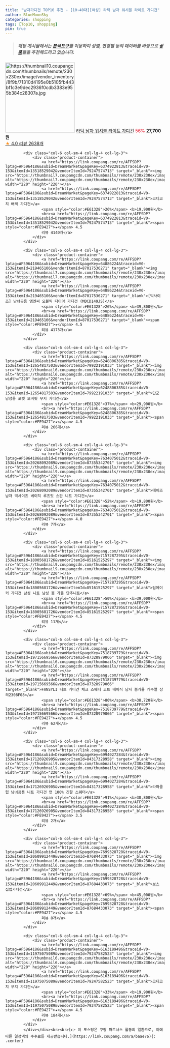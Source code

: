 ```yaml
---
title: "남자가디건 TOP10 추천 - [10~40대][여성] 라틱 남자 워셔블 라이트 가디건"
author: BlueMoonSky
categories: shopping
tags: [Top10, shopping]
pin: true
---
```


> ##### 해당 게시물에서는 [**분석도구**](https://itemscout.io/)를 이용하여 **성별**, **연령별** 등의 데이터를 바탕으로 [**상품**](https://link.coupang.com/a/baae76)들을 추천해드리고 있습니다.
<div class="container"><div class="row">
            <div class="col-6 col-sm-4 col-lg-4 col-lg-3">
                <div class="product-container">
                    <a href="https://link.coupang.com/re/AFFSDP?lptag=AF5964186&subid=DreamMarket&pageKey=6961216452&traceid=V0-153&itemId=16947589153&vendorItemId=85170002175" target="_blank"><img src="https://thumbnail10.coupangcdn.com/thumbnails/remote/230x230ex/image/vendor_inventory/8f9b/71310d4195e0b5105fb443bf1c3e9dec2936f0cdb3383e955b384c28307a.jpg" alt="https://thumbnail10.coupangcdn.com/thumbnails/remote/230x230ex/image/vendor_inventory/8f9b/71310d4195e0b5105fb443bf1c3e9dec2936f0cdb3383e955b384c28307a.jpg" width="220" height="220"></a>
                    <a href="https://link.coupang.com/re/AFFSDP?lptag=AF5964186&subid=DreamMarket&pageKey=6961216452&traceid=V0-153&itemId=16947589153&vendorItemId=85170002175" target="_blank">라틱 남자 워셔블 라이트 가디건</a>
                    <span style="color:#E61328">56%</span> <b>27,700원</b>
                    <br><a href="https://link.coupang.com/re/AFFSDP?lptag=AF5964186&subid=DreamMarket&pageKey=6961216452&traceid=V0-153&itemId=16947589153&vendorItemId=85170002175" target="_blank"><span style="color:#FE9427">★</span> 4.0
                    리뷰 2638개</a>
                </div>
            </div>
            
            <div class="col-6 col-sm-4 col-lg-4 col-lg-3">
                <div class="product-container">
                    <a href="https://link.coupang.com/re/AFFSDP?lptag=AF5964186&subid=DreamMarket&pageKey=6374922813&traceid=V0-153&itemId=13518529042&vendorItemId=79247574713" target="_blank"><img src="https://thumbnail7.coupangcdn.com/thumbnails/remote/230x230ex/image/vendor_inventory/b2d7/9c73a2f42c1da8e080735d6d9f23cebb4b28ab82dd5bcf9c8ce35d590ac1.jpg" alt="https://thumbnail7.coupangcdn.com/thumbnails/remote/230x230ex/image/vendor_inventory/b2d7/9c73a2f42c1da8e080735d6d9f23cebb4b28ab82dd5bcf9c8ce35d590ac1.jpg" width="220" height="220"></a>
                    <a href="https://link.coupang.com/re/AFFSDP?lptag=AF5964186&subid=DreamMarket&pageKey=6374922813&traceid=V0-153&itemId=13518529042&vendorItemId=79247574713" target="_blank">코디코치 배색 가디건</a>
                    <span style="color:#E61328">26%</span> <b>19,900원</b>
                    <br><a href="https://link.coupang.com/re/AFFSDP?lptag=AF5964186&subid=DreamMarket&pageKey=6374922813&traceid=V0-153&itemId=13518529042&vendorItemId=79247574713" target="_blank"><span style="color:#FE9427">★</span> 4.5
                    리뷰 4140개</a>
                </div>
            </div>
            
            <div class="col-6 col-sm-4 col-lg-4 col-lg-3">
                <div class="product-container">
                    <a href="https://link.coupang.com/re/AFFSDP?lptag=AF5964186&subid=DreamMarket&pageKey=64886224&traceid=V0-153&itemId=219465106&vendorItemId=87017536271" target="_blank"><img src="https://thumbnail7.coupangcdn.com/thumbnails/remote/230x230ex/image/vendor_inventory/b2ae/67c8b98ed49f613947ed0f8ac5980e18cc32b4f3ed85ac3b35d1f571266b.jpg" alt="https://thumbnail7.coupangcdn.com/thumbnails/remote/230x230ex/image/vendor_inventory/b2ae/67c8b98ed49f613947ed0f8ac5980e18cc32b4f3ed85ac3b35d1f571266b.jpg" width="220" height="220"></a>
                    <a href="https://link.coupang.com/re/AFFSDP?lptag=AF5964186&subid=DreamMarket&pageKey=64886224&traceid=V0-153&itemId=219465106&vendorItemId=87017536271" target="_blank">[빅사이즈] 남녀공용 엠엔씨 오블릭 다이아 가디건 (MDCD149JS)</a>
                    <span style="color:#E61328">26%</span> <b>39,800원</b>
                    <br><a href="https://link.coupang.com/re/AFFSDP?lptag=AF5964186&subid=DreamMarket&pageKey=64886224&traceid=V0-153&itemId=219465106&vendorItemId=87017536271" target="_blank"><span style="color:#FE9427">★</span> 4.5
                    리뷰 4173개</a>
                </div>
            </div>
            
            <div class="col-6 col-sm-4 col-lg-4 col-lg-3">
                <div class="product-container">
                    <a href="https://link.coupang.com/re/AFFSDP?lptag=AF5964186&subid=DreamMarket&pageKey=6248806385&traceid=V0-153&itemId=12654817503&vendorItemId=79922191033" target="_blank"><img src="https://thumbnail6.coupangcdn.com/thumbnails/remote/230x230ex/image/rs_quotation_api/mojmxxbm/d52703d25caa414b917cef7bc7e4c03e.jpg" alt="https://thumbnail6.coupangcdn.com/thumbnails/remote/230x230ex/image/rs_quotation_api/mojmxxbm/d52703d25caa414b917cef7bc7e4c03e.jpg" width="220" height="220"></a>
                    <a href="https://link.coupang.com/re/AFFSDP?lptag=AF5964186&subid=DreamMarket&pageKey=6248806385&traceid=V0-153&itemId=12654817503&vendorItemId=79922191033" target="_blank">단군 남성용 포켓 오버핏 무지 가디건</a>
                    <span style="color:#E61328">37%</span> <b>29,900원</b>
                    <br><a href="https://link.coupang.com/re/AFFSDP?lptag=AF5964186&subid=DreamMarket&pageKey=6248806385&traceid=V0-153&itemId=12654817503&vendorItemId=79922191033" target="_blank"><span style="color:#FE9427">★</span> 4.5
                    리뷰 266개</a>
                </div>
            </div>
            
            <div class="col-6 col-sm-4 col-lg-4 col-lg-3">
                <div class="product-container">
                    <a href="https://link.coupang.com/re/AFFSDP?lptag=AF5964186&subid=DreamMarket&pageKey=7634075012&traceid=V0-153&itemId=20268092089&vendorItemId=87355342701" target="_blank"><img src="https://thumbnail9.coupangcdn.com/thumbnails/remote/230x230ex/image/vendor_inventory/276f/6353fbd63702d0bdab01ed4b6833ec3b1a75aeff7202709d7767d00040d1.jpg" alt="https://thumbnail9.coupangcdn.com/thumbnails/remote/230x230ex/image/vendor_inventory/276f/6353fbd63702d0bdab01ed4b6833ec3b1a75aeff7202709d7767d00040d1.jpg" width="220" height="220"></a>
                    <a href="https://link.coupang.com/re/AFFSDP?lptag=AF5964186&subid=DreamMarket&pageKey=7634075012&traceid=V0-153&itemId=20268092089&vendorItemId=87355342701" target="_blank">데이즈 남자 빅사이즈 베이직 루즈핏 스판 니트 가디건</a>
                    <span style="color:#E61328">52%</span> <b>19,800원</b>
                    <br><a href="https://link.coupang.com/re/AFFSDP?lptag=AF5964186&subid=DreamMarket&pageKey=7634075012&traceid=V0-153&itemId=20268092089&vendorItemId=87355342701" target="_blank"><span style="color:#FE9427">★</span> 4.0
                    리뷰 7개</a>
                </div>
            </div>
            
            <div class="col-6 col-sm-4 col-lg-4 col-lg-3">
                <div class="product-container">
                    <a href="https://link.coupang.com/re/AFFSDP?lptag=AF5964186&subid=DreamMarket&pageKey=7157287295&traceid=V0-153&itemId=18005681726&vendorItemId=85161525297" target="_blank"><img src="https://thumbnail9.coupangcdn.com/thumbnails/remote/230x230ex/image/vendor_inventory/6741/3277b50e6c08b56a0b687232253f8b69c10f4c7bb3fc899460dbeb1a8caf.jpg" alt="https://thumbnail9.coupangcdn.com/thumbnails/remote/230x230ex/image/vendor_inventory/6741/3277b50e6c08b56a0b687232253f8b69c10f4c7bb3fc899460dbeb1a8caf.jpg" width="220" height="220"></a>
                    <a href="https://link.coupang.com/re/AFFSDP?lptag=AF5964186&subid=DreamMarket&pageKey=7157287295&traceid=V0-153&itemId=18005681726&vendorItemId=85161525297" target="_blank">팀메이커 가디건 남성 니트 남성 봄 가을 단추니트</a>
                    <span style="color:#E61328">50%</span> <b>39,000원</b>
                    <br><a href="https://link.coupang.com/re/AFFSDP?lptag=AF5964186&subid=DreamMarket&pageKey=7157287295&traceid=V0-153&itemId=18005681726&vendorItemId=85161525297" target="_blank"><span style="color:#FE9427">★</span> 4.5
                    리뷰 11개</a>
                </div>
            </div>
            
            <div class="col-6 col-sm-4 col-lg-4 col-lg-3">
                <div class="product-container">
                    <a href="https://link.coupang.com/re/AFFSDP?lptag=AF5964186&subid=DreamMarket&pageKey=7518739779&traceid=V0-153&itemId=19715669566&vendorItemId=87328979066" target="_blank"><img src="https://thumbnail6.coupangcdn.com/thumbnails/remote/230x230ex/image/vendor_inventory/970b/89c00d126495b8bfe8830a48f113d4327a8b93e4d2123c311cf322cc52ce.jpg" alt="https://thumbnail6.coupangcdn.com/thumbnails/remote/230x230ex/image/vendor_inventory/970b/89c00d126495b8bfe8830a48f113d4327a8b93e4d2123c311cf322cc52ce.jpg" width="220" height="220"></a>
                    <a href="https://link.coupang.com/re/AFFSDP?lptag=AF5964186&subid=DreamMarket&pageKey=7518739779&traceid=V0-153&itemId=19715669566&vendorItemId=87328979066" target="_blank">FANSYLI 니트 가디건 체크 스웨터 코트 베이직 남자 봄가을 캐주얼 상의2308F08</a>
                    <span style="color:#E61328">80%</span> <b>38,720원</b>
                    <br><a href="https://link.coupang.com/re/AFFSDP?lptag=AF5964186&subid=DreamMarket&pageKey=7518739779&traceid=V0-153&itemId=19715669566&vendorItemId=87328979066" target="_blank"><span style="color:#FE9427">★</span> 4.5
                    리뷰 62개</a>
                </div>
            </div>
            
            <div class="col-6 col-sm-4 col-lg-4 col-lg-3">
                <div class="product-container">
                    <a href="https://link.coupang.com/re/AFFSDP?lptag=AF5964186&subid=DreamMarket&pageKey=6994027284&traceid=V0-153&itemId=17126926905&vendorItemId=84317328958" target="_blank"><img src="https://thumbnail9.coupangcdn.com/thumbnails/remote/230x230ex/image/vendor_inventory/9772/52ce4e95d425bf845557d7d247b786185a89e1a4658d7686520e12b15aa2.jpg" alt="https://thumbnail9.coupangcdn.com/thumbnails/remote/230x230ex/image/vendor_inventory/9772/52ce4e95d425bf845557d7d247b786185a89e1a4658d7686520e12b15aa2.jpg" width="220" height="220"></a>
                    <a href="https://link.coupang.com/re/AFFSDP?lptag=AF5964186&subid=DreamMarket&pageKey=6994027284&traceid=V0-153&itemId=17126926905&vendorItemId=84317328958" target="_blank">라파클럽 남녀공용 니트 가디건 면 100% 긴팔 스웨터</a>
                    <span style="color:#E61328">91%</span> <b>38,800원</b>
                    <br><a href="https://link.coupang.com/re/AFFSDP?lptag=AF5964186&subid=DreamMarket&pageKey=6994027284&traceid=V0-153&itemId=17126926905&vendorItemId=84317328958" target="_blank"><span style="color:#FE9427">★</span> 3.5
                    리뷰 2개</a>
                </div>
            </div>
            
            <div class="col-6 col-sm-4 col-lg-4 col-lg-3">
                <div class="product-container">
                    <a href="https://link.coupang.com/re/AFFSDP?lptag=AF5964186&subid=DreamMarket&pageKey=7699328728&traceid=V0-153&itemId=20609912449&vendorItemId=87684433073" target="_blank"><img src="https://thumbnail6.coupangcdn.com/thumbnails/remote/230x230ex/image/vendor_inventory/d78e/f17bb96c3d0a0db67732612c581edd657c94bfd420e0e68f288fba6937df.jpg" alt="https://thumbnail6.coupangcdn.com/thumbnails/remote/230x230ex/image/vendor_inventory/d78e/f17bb96c3d0a0db67732612c581edd657c94bfd420e0e68f288fba6937df.jpg" width="220" height="220"></a>
                    <a href="https://link.coupang.com/re/AFFSDP?lptag=AF5964186&subid=DreamMarket&pageKey=7699328728&traceid=V0-153&itemId=20609912449&vendorItemId=87684433073" target="_blank">보스 집업가디건</a>
                    <span style="color:#E61328">69%</span> <b>45,000원</b>
                    <br><a href="https://link.coupang.com/re/AFFSDP?lptag=AF5964186&subid=DreamMarket&pageKey=7699328728&traceid=V0-153&itemId=20609912449&vendorItemId=87684433073" target="_blank"><span style="color:#FE9427">★</span> 4.5
                    리뷰 8개</a>
                </div>
            </div>
            
            <div class="col-6 col-sm-4 col-lg-4 col-lg-3">
                <div class="product-container">
                    <a href="https://link.coupang.com/re/AFFSDP?lptag=AF5964186&subid=DreamMarket&pageKey=6163189496&traceid=V0-153&itemId=11975075089&vendorItemId=79247582523" target="_blank"><img src="https://thumbnail6.coupangcdn.com/thumbnails/remote/230x230ex/image/vendor_inventory/4134/aa8c91a60270f00b775c9c72475a949691c60f538a26d3b9a537483112fe.jpg" alt="https://thumbnail6.coupangcdn.com/thumbnails/remote/230x230ex/image/vendor_inventory/4134/aa8c91a60270f00b775c9c72475a949691c60f538a26d3b9a537483112fe.jpg" width="220" height="220"></a>
                    <a href="https://link.coupang.com/re/AFFSDP?lptag=AF5964186&subid=DreamMarket&pageKey=6163189496&traceid=V0-153&itemId=11975075089&vendorItemId=79247582523" target="_blank">코디코치 무지 가디건</a>
                    <span style="color:#E61328">33%</span> <b>19,900원</b>
                    <br><a href="https://link.coupang.com/re/AFFSDP?lptag=AF5964186&subid=DreamMarket&pageKey=6163189496&traceid=V0-153&itemId=11975075089&vendorItemId=79247582523" target="_blank"><span style="color:#FE9427">★</span> 4.5
                    리뷰 184개</a>
                </div>
            </div>
            </div></div><br><br>[👉 이 포스팅은 쿠팡 파트너스 활동의 일환으로, 이에 따른 일정액의 수수료를 제공받습니다.](https://link.coupang.com/a/baae76){: .center}